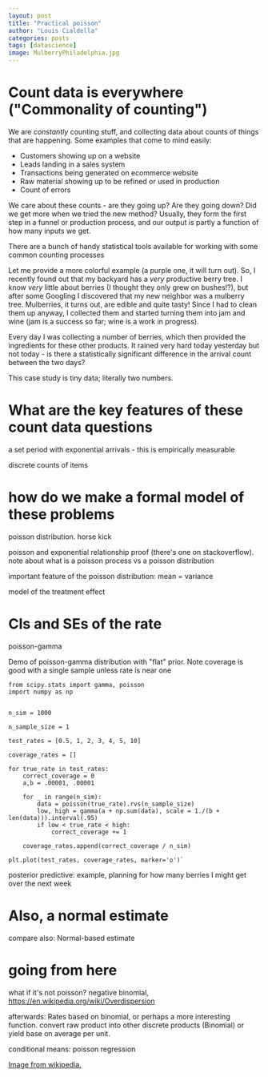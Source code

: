 ```yaml
---
layout: post
title: "Practical poisson"
author: "Louis Cialdella"
categories: posts
tags: [datascience]
image: MulberryPhiladelphia.jpg
---
```


# Count data is everywhere ("Commonality of counting")

We are _constantly_ counting stuff, and collecting data about counts of things that are happening. Some examples that come to mind easily:

* Customers showing up on a website
* Leads landing in a sales system
* Transactions being generated on ecommerce website
* Raw material showing up to be refined or used in production
* Count of errors

We care about these counts - are they going up? Are they going down? Did we get more when we tried the new method? Usually, they form the first step in a funnel or production process, and our output is partly a function of how many inputs we get.

There are a bunch of handy statistical tools available for working with some common counting processes

Let me provide a more colorful example (a purple one, it will turn out). So, I recently found out that my backyard has a _very_ productive berry tree. I know _very_ little about berries (I thought they only grew on bushes!?), but after some Googling I discovered that my new neighbor was a mulberry tree. Mulberries, it turns out, are edible and quite tasty! Since I had to clean them up anyway, I collected them and started turning them into jam and wine (jam is a success so far; wine is a work in progress). 

Every day I was collecting a number of berries, which then provided the ingredients for these other products. It rained very hard today yesterday but not today - is there a statistically significant difference in the arrival count between the two days?

This case study is tiny data; literally two numbers.

# What are the key features of these count data questions

a set period with exponential arrivals - this is empirically measurable

discrete counts of items

# how do we make a formal model of these problems

poisson distribution. horse kick

poisson and exponential relationship proof (there's one on stackoverflow). note about what is a poisson process vs a poisson distribution

important feature of the poisson distribution: mean = variance

model of the treatment effect

# CIs and SEs of the rate

poisson-gamma

Demo of poisson-gamma distribution with "flat" prior. Note coverage is good with a single sample unless rate is near one

```
from scipy.stats import gamma, poisson
import numpy as np


n_sim = 1000

n_sample_size = 1

test_rates = [0.5, 1, 2, 3, 4, 5, 10]

coverage_rates = []

for true_rate in test_rates:
    correct_coverage = 0
    a,b = .00001, .00001
    
    for _ in range(n_sim):
        data = poisson(true_rate).rvs(n_sample_size)
        low, high = gamma(a + np.sum(data), scale = 1./(b + len(data))).interval(.95)
        if low < true_rate < high:
            correct_coverage += 1
    
    coverage_rates.append(correct_coverage / n_sim)
    
plt.plot(test_rates, coverage_rates, marker='o')`
```

posterior predictive: example, planning for how many berries I might get over the next week

# Also, a normal estimate 

compare also: Normal-based estimate

# going from here

what if it's not poisson? negative binomial, https://en.wikipedia.org/wiki/Overdispersion

afterwards: Rates based on binomial, or perhaps a more interesting function. convert raw product into other discrete products (Binomial) or yield base on average per unit.

conditional means: poisson regression


[Image from wikipedia.](https://commons.wikimedia.org/wiki/File:MulberryPhiladelphia.jpg)
